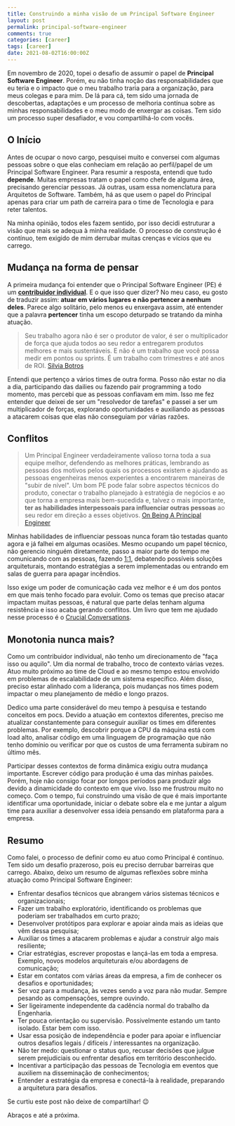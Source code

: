 ```yaml
---
title: Construindo a minha visão de um Principal Software Engineer
layout: post
permalink: principal-software-engineer
comments: true
categories: [career]
tags: [career]  
date: 2021-08-02T16:00:00Z
---
```


Em novembro de 2020, topei o desafio de assumir o papel de **Principal Software Engineer**. Porém, eu não tinha noção das responsabilidades que eu teria e o impacto que o meu trabalho traria para a organização, para meus colegas e para mim. De lá para cá, tem sido uma jornada de descobertas, adaptações e um processo de melhoria contínua sobre as minhas responsabilidades e o meu modo de enxergar as coisas. Tem sido um processo super desafiador, e vou compartilhá-lo com vocês.

<!--more-->

## O Início

Antes de ocupar o novo cargo, pesquisei muito e conversei com algumas pessoas sobre o que elas conheciam em relação ao perfil/papel de um Principal Software Engineer. Para resumir a resposta, entendi que tudo **depende**. Muitas empresas tratam o papel como chefe de alguma área, precisando gerenciar pessoas. Já outras, usam essa nomenclatura para Arquitetos de Software. Também, há as que usem o papel do Principal apenas para criar um path de carreira para o time de Tecnologia e para reter talentos.

Na minha opinião, todos eles fazem sentido, por isso decidi estruturar a visão que mais se adequa à minha realidade. O processo de construção é contínuo, tem exigido de mim derrubar muitas crenças e vícios que eu carrego.

## Mudança na forma de pensar

A primeira mudança foi entender que o Principal Software Engineer (PE) é um [**contribuidor individual**](https://www.indeed.com/career-advice/finding-a-job/what-is-an-individual-contributor). E o que isso quer dizer? No meu caso, eu gosto de traduzir assim: **atuar em vários lugares e não pertencer a nenhum deles**. Parece algo solitário, pelo menos eu enxergava assim, até entender que a palavra **pertencer** tinha um escopo deturpado se tratando da minha atuação.

> Seu trabalho agora não é ser o produtor de valor, é ser o multiplicador de força que ajuda todos ao seu redor a entregarem produtos melhores e mais sustentáveis. E não é um trabalho que você possa medir em pontos ou sprints. É um trabalho com trimestres e até anos de ROI. [Silvia Botros](https://staffeng.com/stories/silvia-botros)

Entendi que pertenço a vários times de outra forma. Posso não estar no dia a dia, participando das dailies ou fazendo pair programming a todo momento, mas percebi que as pessoas confiavam em mim. Isso me fez entender que deixei de ser um "resolvedor de tarefas" e passei a ser um multiplicador de forças, explorando oportunidades e auxiliando as pessoas a atacarem coisas que elas não conseguiam por várias razões.  

## Conflitos

> Um Principal Engineer verdadeiramente valioso torna toda a sua equipe melhor, defendendo as melhores práticas, lembrando as pessoas dos motivos pelos quais os processos existem e ajudando as pessoas engenheiras menos experientes a encontrarem maneiras de "subir de nível". Um bom PE pode falar sobre aspectos técnicos do produto, conectar o trabalho planejado à estratégia de negócios e ao que torna a empresa mais bem-sucedida e, talvez o mais importante, **ter as habilidades interpessoais para influenciar outras pessoas** ao seu redor em direção a esses objetivos. [On Being A Principal Engineer](https://blog.dbsmasher.com/2019/01/28/on-being-a-principal-engineer.html)

Minhas habilidades de influenciar pessoas nunca foram tão testadas quanto agora e já falhei em algumas ocasiões. Mesmo ocupando um papel técnico, não gerencio ninguém diretamente, passo a maior parte do tempo me comunicando com as pessoas, fazendo [1:1](https://www.qulture.rocks/blog/como-fazer-uma-one-on-one-e-por-que/), debatendo possíveis soluções arquiteturais, montando estratégias a serem implementadas ou entrando em salas de guerra para apagar incêndios.

Isso exige um poder de comunicação cada vez melhor e é um dos pontos em que mais tenho focado para evoluir. Como os temas que preciso atacar impactam muitas pessoas, é natural que parte delas tenham alguma resistência e isso acaba gerando conflitos. Um livro que tem me ajudado nesse processo é o [Crucial Conversations](https://www.amazon.com.br/Crucial-Conversations-Talking-Stakes-Second/dp/0071771328).

## Monotonia nunca mais?

Como um contribuidor individual, não tenho um direcionamento de "faça isso ou aquilo". Um dia normal de trabalho, troco de contexto várias vezes. Atuo muito próximo ao time de Cloud e ao mesmo tempo estou envolvido em problemas de escalabilidade de um sistema específico. Além disso, preciso estar alinhado com a liderança, pois mudanças nos times podem impactar o meu planejamento de médio e longo prazos.

Dedico uma parte considerável do meu tempo à pesquisa e testando conceitos em pocs. Devido a atuação em contextos diferentes, preciso me atualizar constantemente para conseguir auxiliar os times em diferentes problemas. Por exemplo, descobrir porque a CPU da máquina está com load alto, analisar código em uma linguagem de programação que não tenho domínio ou verificar por que os custos de uma ferramenta subiram no último mês.

Participar desses contextos de forma dinâmica exigiu outra mudança importante. Escrever código para produção é uma das minhas paixões. Porém, hoje não consigo focar por longos períodos para produzir algo devido a dinamicidade do contexto em que vivo. Isso me frustrou muito no começo. Com o tempo, fui construindo uma visão de que é mais importante identificar uma oportunidade, iniciar o debate sobre ela e me juntar a algum time para auxiliar a desenvolver essa ideia pensando em plataforma para a empresa.

## Resumo

Como falei, o processo de definir como eu atuo como Principal é contínuo. Tem sido um desafio prazeroso, pois eu preciso derrubar barreiras que carrego. Abaixo, deixo um resumo de algumas reflexões sobre minha atuação como Principal Software Engineer:

- Enfrentar desafios técnicos que abrangem vários sistemas técnicos e organizacionais;
- Fazer um trabalho exploratório, identificando os problemas que poderiam ser trabalhados em curto prazo;
- Desenvolver protótipos para explorar e apoiar ainda mais as ideias que vêm dessa pesquisa;
- Auxiliar os times a atacarem problemas e ajudar a construir algo mais resiliente;
- Criar estratégias, escrever propostas e lançá-las em toda a empresa. Exemplo, novos modelos arquiteturais e/ou abordagens de comunicação;
- Estar em contatos com várias áreas da empresa, a fim de conhecer os desafios e oportunidades;
- Ser voz para a mudança, às vezes sendo a voz para não mudar. Sempre pesando as compensações, sempre ouvindo.
- Ser ligeiramente independente da cadência normal do trabalho da Engenharia.
- Ter pouca orientação ou supervisão. Possivelmente estando um tanto isolado. Estar bem com isso.
- Usar essa posição de independência e poder para apoiar e influenciar outros desafios legais / difíceis / interessantes na organização.
- Não ter medo: questionar o status quo, recusar decisões que julgue serem prejudiciais ou enfrentar desafios em território desconhecido.
- Incentivar a participação das pessoas de Tecnologia em eventos que auxiliem na disseminação de conhecimentos;
- Entender a estratégia da empresa e conectá-la à realidade, preparando a arquitetura para desafios.

Se curtiu este post não deixe de compartilhar! 😉

Abraços e até a próxima.
